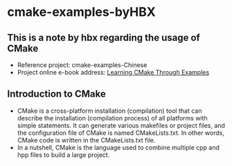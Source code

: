# cmake-examples-byHBX
## This is a note by hbx regarding the usage of CMake

- Reference project: cmake-examples-Chinese
- Project online e-book address: [Learning CMake Through Examples](https://sfumecjf.github.io/cmake-examples-Chinese/)

## Introduction to CMake
- CMake is a cross-platform installation (compilation) tool that can describe the installation (compilation process) of all platforms with simple statements. It can generate various makefiles or project files, and the configuration file of CMake is named CMakeLists.txt. In other words, CMake code is written in the CMakeLists.txt file.
- In a nutshell, CMake is the language used to combine multiple cpp and hpp files to build a large project.
